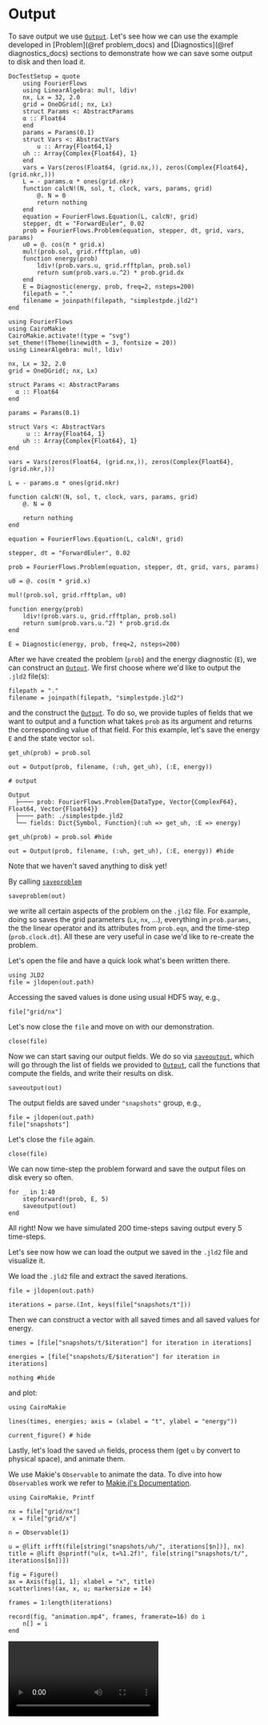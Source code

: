 # Output

To save output we use [`Output`](@ref). Let's see how we can use the example developed
in [Problem](@ref problem_docs) and [Diagnostics](@ref diagnostics_docs) sections to
demonstrate how we can save some output to disk and then load it.

```@meta
DocTestSetup = quote
    using FourierFlows
    using LinearAlgebra: mul!, ldiv!
    nx, Lx = 32, 2.0
    grid = OneDGrid(; nx, Lx)
    struct Params <: AbstractParams
    α :: Float64
    end
    params = Params(0.1)
    struct Vars <: AbstractVars
        u :: Array{Float64,1}
    uh :: Array{Complex{Float64}, 1}
    end
    vars = Vars(zeros(Float64, (grid.nx,)), zeros(Complex{Float64}, (grid.nkr,)))
    L = - params.α * ones(grid.nkr)
    function calcN!(N, sol, t, clock, vars, params, grid)
        @. N = 0
        return nothing
    end
    equation = FourierFlows.Equation(L, calcN!, grid)
    stepper, dt = "ForwardEuler", 0.02
    prob = FourierFlows.Problem(equation, stepper, dt, grid, vars, params)
    u0 = @. cos(π * grid.x)
    mul!(prob.sol, grid.rfftplan, u0)
    function energy(prob)
        ldiv!(prob.vars.u, grid.rfftplan, prob.sol)
        return sum(prob.vars.u.^2) * prob.grid.dx
    end
    E = Diagnostic(energy, prob, freq=2, nsteps=200)
    filepath = "."
    filename = joinpath(filepath, "simplestpde.jld2")
end
```

```@setup 4
using FourierFlows
using CairoMakie
CairoMakie.activate!(type = "svg")
set_theme!(Theme(linewidth = 3, fontsize = 20))
using LinearAlgebra: mul!, ldiv!

nx, Lx = 32, 2.0
grid = OneDGrid(; nx, Lx)

struct Params <: AbstractParams
  α :: Float64
end

params = Params(0.1)

struct Vars <: AbstractVars
     u :: Array{Float64, 1}
    uh :: Array{Complex{Float64}, 1}
end

vars = Vars(zeros(Float64, (grid.nx,)), zeros(Complex{Float64}, (grid.nkr,)))

L = - params.α * ones(grid.nkr)

function calcN!(N, sol, t, clock, vars, params, grid)
    @. N = 0

    return nothing
end

equation = FourierFlows.Equation(L, calcN!, grid)

stepper, dt = "ForwardEuler", 0.02

prob = FourierFlows.Problem(equation, stepper, dt, grid, vars, params)

u0 = @. cos(π * grid.x)

mul!(prob.sol, grid.rfftplan, u0)

function energy(prob)
    ldiv!(prob.vars.u, grid.rfftplan, prob.sol)
    return sum(prob.vars.u.^2) * prob.grid.dx
end

E = Diagnostic(energy, prob, freq=2, nsteps=200)
```

After we have created the problem (`prob`) and the energy diagnostic (`E`), we
can construct an [`Output`](@ref). We first choose where we'd like to output
the `.jld2` file(s):

```@example 4
filepath = "."
filename = joinpath(filepath, "simplestpde.jld2")
```

and the construct the [`Output`](@ref). To do so, we provide tuples of fields
that we want to output and a function what takes `prob` as its argument and
returns the corresponding value of that field. For this example, let's save
the energy `E` and the state vector `sol`.

```jldoctest; output = false, filter = r"path:.*"
get_uh(prob) = prob.sol

out = Output(prob, filename, (:uh, get_uh), (:E, energy))

# output

Output
  ├──── prob: FourierFlows.Problem{DataType, Vector{ComplexF64}, Float64, Vector{Float64}}
  ├──── path: ./simplestpde.jld2
  └── fields: Dict{Symbol, Function}(:uh => get_uh, :E => energy)
```

```@example 4
get_uh(prob) = prob.sol #hide

out = Output(prob, filename, (:uh, get_uh), (:E, energy)) #hide
```

Note that we haven't saved anything to disk yet!

By calling [`saveproblem`](@ref)

```@example 4
saveproblem(out)
```

we write all certain aspects of the problem on the `.jld2` file. For example, doing
so saves the grid parameters (`Lx`, `nx`, ...), everything in `prob.params`, the
the linear operator and its attributes from `prob.eqn`, and the time-step (`prob.clock.dt`).
All these are very useful in case we'd like to re-create the problem.

Let's open the file and have a quick look what's been written there.

```@example 4
using JLD2
file = jldopen(out.path)
```

Accessing the saved values is done using usual HDF5 way, e.g.,

```@example 4
file["grid/nx"]
```

Let's now close the `file` and move on with our demonstration.

```@example 4
close(file)
```

Now we can start saving our output fields. We do so via [`saveoutput`](@ref), which
will go through the list of fields we provided to [`Output`](@ref), call the functions
that compute the fields, and write their results on disk.

```@example 4
saveoutput(out)
```

The output fields are saved under `"snapshots"` group, e.g.,

```@example 4
file = jldopen(out.path)
file["snapshots"]
```

Let's close the `file` again.

```@example 4
close(file)
```

We can now time-step the problem forward and save the output files on disk every so often.

```@example 4
for _ in 1:40
    stepforward!(prob, E, 5)
    saveoutput(out)
end
```

All right! Now we have simulated 200 time-steps saving output every 5 time-steps.

Let's see now how we can load the output we saved in the `.jld2` file and visualize it.

We load the `.jld2` file and extract the saved iterations.

```@example 4
file = jldopen(out.path)

iterations = parse.(Int, keys(file["snapshots/t"]))
```

Then we can construct a vector with all saved times and all saved values for energy.

```@example 4
times = [file["snapshots/t/$iteration"] for iteration in iterations]

energies = [file["snapshots/E/$iteration"] for iteration in iterations]

nothing #hide
```

and plot:

```@example 4
using CairoMakie

lines(times, energies; axis = (xlabel = "t", ylabel = "energy"))

current_figure() # hide
```

Lastly, let's load the saved `uh` fields, process them (get `u` by convert to physical space),
and animate them.

We use Makie's `Observable` to animate the data. To dive into how `Observable`s work we refer to
[Makie.jl's Documentation](https://makie.juliaplots.org/stable/documentation/nodes/index.html).

```@example 4
using CairoMakie, Printf

nx = file["grid/nx"]
 x = file["grid/x"]

n = Observable(1)

u = @lift irfft(file[string("snapshots/uh/", iterations[$n])], nx)
title = @lift @sprintf("u(x, t=%1.2f)", file[string("snapshots/t/", iterations[$n])])

fig = Figure()
ax = Axis(fig[1, 1]; xlabel = "x", title)
scatterlines!(ax, x, u; markersize = 14)

frames = 1:length(iterations)

record(fig, "animation.mp4", frames, framerate=16) do i
    n[] = i
end
```

![](animation.mp4)
